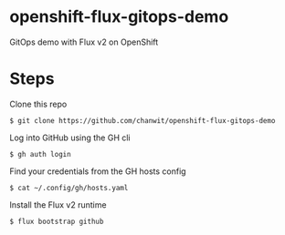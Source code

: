 # openshift-flux-gitops-demo
GitOps demo with Flux v2 on OpenShift

# Steps

Clone this repo
```
$ git clone https://github.com/chanwit/openshift-flux-gitops-demo
```

Log into GitHub using the GH cli
```
$ gh auth login
```

Find your credentials from the GH hosts config
```
$ cat ~/.config/gh/hosts.yaml
```

Install the Flux v2 runtime
```
$ flux bootstrap github 
```
